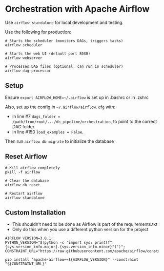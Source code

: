 # Orchestration with Apache Airflow

Use `airflow standalone` for local development and testing.

Use the following for production:

```
# Starts the scheduler (monitors DAGs, triggers tasks)
airflow scheduler 

# Starts the web UI (default port 8080)
airflow webserver 

# Processes DAG files (optional, can run in scheduler)
airflow dag-processor 
```

## Setup

Ensure `export AIRFLOW_HOME=~/.airflow` is set up in .bashrc or in .zshrc

Also, set up the config in `~/.airflow/airflow.cfg` with:

- in line #7 `dags_folder = /path/from/root/.../dh_pipeline/orchestration`, to point to the correct DAG folder.
- in line #150 `load_examples = False`.

Then run `airflow db migrate` to initialize the database

## Reset Airflow

```
# Kill airflow completely
pkill -f airflow

# Clear the database
airflow db reset

# Restart airflow
airflow standalone
```

## Custom Installation

* This shouldn't need to be done as Airflow is part of the requirements.txt
* Only do this when you use a different python version for the project

```
AIRFLOW_VERSION=3.0.1;
PYTHON_VERSION="$(python -c 'import sys; print(f"{sys.version_info.major}.{sys.version_info.minor}")')";
CONSTRAINT_URL="https://raw.githubusercontent.com/apache/airflow/constraints-${AIRFLOW_VERSION}/constraints-${PYTHON_VERSION}.txt";

pip install "apache-airflow==${AIRFLOW_VERSION}" --constraint "${CONSTRAINT_URL}"
```